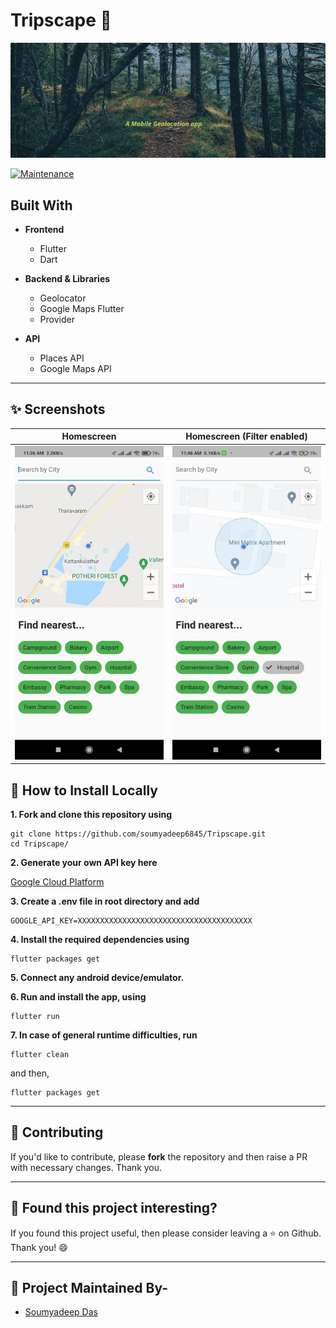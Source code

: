 # Tripscape 🌴

<p align="center">
   <img src="lib/assets/TRIPSCAPE_banner.gif" alt="Logo"/>
</p>
<!-- PROJECT LOGO -->

[![Maintenance](https://img.shields.io/badge/Maintained%3F-yes-green.svg?style=for-the-badge)](https://GitHub.com/Naereen/StrapDown.js/graphs/commit-activity)

<!-- ABOUT THE PROJECT -->
## Built With
* **Frontend**
   -  Flutter
   -  Dart

* **Backend & Libraries**
   -  Geolocator
   -  Google Maps Flutter
   -  Provider

*  **API**
   -  Places API
   -  Google Maps API
---

## ✨ Screenshots

| Homescreen | Homescreen (Filter enabled) |
| - | - |
| ![lib/assets/Home_screen.jpeg](lib/assets/Home_screen.jpeg) | ![lib/assets/Home_screen_marker.jpeg](lib/assets/Home_screen_marker.jpeg) |

<!-- BUILT WITH -->  

## 📲 How to Install Locally

**1. Fork and clone this repository using**

   ```
   git clone https://github.com/soumyadeep6845/Tripscape.git
   cd Tripscape/
   ```  
**2. Generate your own API key here**

   [Google Cloud Platform](https://console.cloud.google.com/home/dashboard)

**3. Create a .env file in root directory and add**  

   ```
   GOOGLE_API_KEY=XXXXXXXXXXXXXXXXXXXXXXXXXXXXXXXXXXXXXXX
   ```
**4. Install the required dependencies using**  

   ```
   flutter packages get
   ```
**5. Connect any android device/emulator.**  

**6. Run and install the app, using**
   
   ```
   flutter run
   ```

**7. In case of general runtime difficulties, run**
   
   ```
   flutter clean
   ```
   and then,
   ```
   flutter packages get
   ```
---

## 🎈 Contributing

If you'd like to contribute, please **fork** the repository and then raise a PR with necessary changes. Thank you.

---

## 💚 Found this project interesting?

If you found this project useful, then please consider leaving a :star: on Github. Thank you! 😄

---

## 👨 Project Maintained By-

* [Soumyadeep Das](https://www.linkedin.com/in/soumya0021/)
